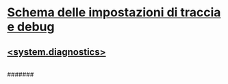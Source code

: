 # [Schema delle impostazioni di traccia e debug](index.md)
## [<system.diagnostics>](system-diagnostics-element.md)
### [<assert>](assert-element.md)
### [<performanceCounters>](performancecounters-element.md)
### [<sharedListeners>](sharedlisteners-element.md)
#### [<add>](add-element-for-sharedlisteners.md)
##### [<filter>](filter-element-for-add-for-sharedlisteners.md)
### [<sources>](sources-element.md)
#### [<source>](source-element.md)
##### [<listeners>](listeners-element-for-source.md)
###### [<add>](add-element-for-listeners-for-source.md)
####### [<filter>](filter-element-for-add-for-listeners-for-source.md)
###### [<clear>](clear-element-for-listeners-for-source.md)
###### [<remove>](remove-element-for-listeners-for-source.md)
### [<switches>](switches-element.md)
#### [<add>](add-element-for-switches.md)
### [<trace>](trace-element.md)
#### [<listeners>](listeners-element-for-trace.md)
##### [<add>](add-element-for-listeners-for-trace.md)
###### [<filter>](filter-element-for-add-for-listeners-for-trace.md)
##### [<clear>](clear-element-for-listeners-for-trace.md)
##### [<remove>](remove-element-for-listeners-for-trace.md)
